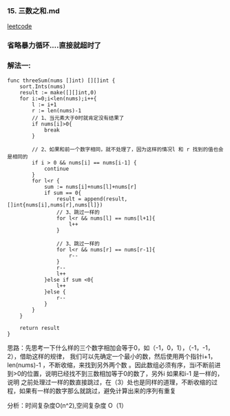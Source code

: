

### 15. 三数之和.md

[leetcode](https://leetcode-cn.com/problems/3sum/)


### 省略暴力循环....直接就超时了

### 解法一:

```
func threeSum(nums []int) [][]int {
	sort.Ints(nums)
	result := make([][]int,0)
	for i:=0;i<len(nums);i++{
		l := i+1
		r := len(nums)-1
		// 1、当元素大于0时就肯定没有结果了
		if nums[i]>0{
			break
		}

		// 2、如果和前一个数字相同，就不处理了，因为这样的情况l 和 r 找到的值也会是相同的
		if i > 0 && nums[i] == nums[i-1] {
			continue
		}
		for l<r {
			sum := nums[i]+nums[l]+nums[r]
			if sum == 0{
				result = append(result, []int{nums[i],nums[r],nums[l]})
				// 3、跳过一样的
				for l<r && nums[l] == nums[l+1]{
					l++
				}
				
				// 3、跳过一样的
				for l<r && nums[r] == nums[r-1]{
					r--
				}
				r--
				l++
			}else if sum <0{
				l++
			}else {
				r--
			}
		}
	}

	return result
}

```
思路：先思考一下什么样的三个数字相加会等于0，如（-1，0，1），（-1，-1，2），借助这样的规律，
我们可以先确定一个最小的数，然后使用两个指针i+1，len(nums)-1 ，不断收缩，来找到另外两个数
。因此数组必须有序，当i不断前进到>0的位置，说明已经找不到三数相加等于0的数了，另外i 如果和i-1 是一样的，说明
之前处理过一样的数直接跳过，在（3）处也是同样的道理，不断收缩的过程，如果有一样的数字那么就跳过，避免计算出来的序列有重复

分析：时间复杂度O(n^2),空间复杂度 O（1）
